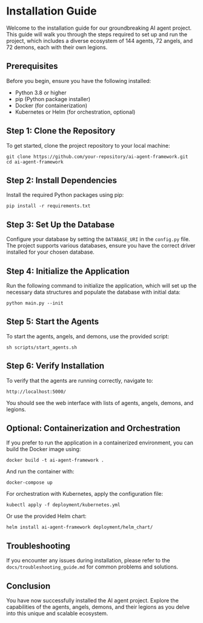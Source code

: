 # Installation Guide

Welcome to the installation guide for our groundbreaking AI agent project. This guide will walk you through the steps required to set up and run the project, which includes a diverse ecosystem of 144 agents, 72 angels, and 72 demons, each with their own legions.

## Prerequisites

Before you begin, ensure you have the following installed:
- Python 3.8 or higher
- pip (Python package installer)
- Docker (for containerization)
- Kubernetes or Helm (for orchestration, optional)

## Step 1: Clone the Repository

To get started, clone the project repository to your local machine:

```
git clone https://github.com/your-repository/ai-agent-framework.git
cd ai-agent-framework
```

## Step 2: Install Dependencies

Install the required Python packages using pip:

```
pip install -r requirements.txt
```

## Step 3: Set Up the Database

Configure your database by setting the `DATABASE_URI` in the `config.py` file. The project supports various databases, ensure you have the correct driver installed for your chosen database.

## Step 4: Initialize the Application

Run the following command to initialize the application, which will set up the necessary data structures and populate the database with initial data:

```
python main.py --init
```

## Step 5: Start the Agents

To start the agents, angels, and demons, use the provided script:

```
sh scripts/start_agents.sh
```

## Step 6: Verify Installation

To verify that the agents are running correctly, navigate to:

```
http://localhost:5000/
```

You should see the web interface with lists of agents, angels, demons, and legions.

## Optional: Containerization and Orchestration

If you prefer to run the application in a containerized environment, you can build the Docker image using:

```
docker build -t ai-agent-framework .
```

And run the container with:

```
docker-compose up
```

For orchestration with Kubernetes, apply the configuration file:

```
kubectl apply -f deployment/kubernetes.yml
```

Or use the provided Helm chart:

```
helm install ai-agent-framework deployment/helm_chart/
```

## Troubleshooting

If you encounter any issues during installation, please refer to the `docs/troubleshooting_guide.md` for common problems and solutions.

## Conclusion

You have now successfully installed the AI agent project. Explore the capabilities of the agents, angels, demons, and their legions as you delve into this unique and scalable ecosystem.